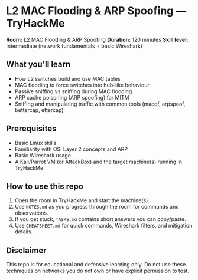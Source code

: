 # L2 MAC Flooding & ARP Spoofing — TryHackMe


**Room:** L2 MAC Flooding & ARP Spoofing
**Duration:** 120 minutes
**Skill level:** Intermediate (network fundamentals + basic Wireshark)


## What you'll learn
- How L2 switches build and use MAC tables
- MAC flooding to force switches into hub-like behaviour
- Passive sniffing vs sniffing during MAC flooding
- ARP cache poisoning (ARP spoofing) for MITM
- Sniffing and manipulating traffic with common tools (macof, arpspoof, bettercap, ettercap)


## Prerequisites
- Basic Linux skills
- Familiarity with OSI Layer 2 concepts and ARP
- Basic Wireshark usage
- A Kali/Parrot VM (or AttackBox) and the target machine(s) running in TryHackMe


## How to use this repo
1. Open the room in TryHackMe and start the machine(s).
2. Use `NOTES.md` as you progress through the room for commands and observations.
3. If you get stuck, `TASKS.md` contains short answers you can copy/paste.
4. Use `CHEATSHEET.md` for quick commands, Wireshark filters, and mitigation details.


## Disclaimer
This repo is for educational and defensive learning only. Do not use these techniques on networks you do not own or have explicit permission to test.
